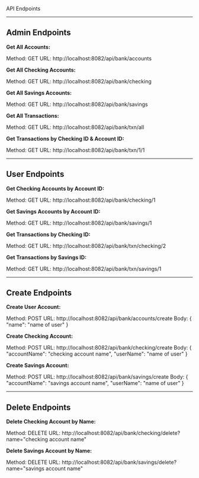 API Endpoints

-------------------
**Admin Endpoints**
-------------------

**Get All Accounts:**

Method: GET
URL: http://localhost:8082/api/bank/accounts

**Get All Checking Accounts:**

Method: GET
URL: http://localhost:8082/api/bank/checking

**Get All Savings Accounts:**

Method: GET
URL: http://localhost:8082/api/bank/savings

**Get All Transactions:**

Method: GET
URL: http://localhost:8082/api/bank/txn/all

**Get Transactions by Checking ID & Account ID:**

Method: GET
URL: http://localhost:8082/api/bank/txn/1/1

-------------------
**User Endpoints**
-------------------

**Get Checking Accounts by Account ID:**

Method: GET
URL: http://localhost:8082/api/bank/checking/1

**Get Savings Accounts by Account ID:**

Method: GET
URL: http://localhost:8082/api/bank/savings/1

**Get Transactions by Checking ID:**

Method: GET
URL: http://localhost:8082/api/bank/txn/checking/2

**Get Transactions by Savings ID:**

Method: GET
URL: http://localhost:8082/api/bank/txn/savings/1

-------------------
**Create Endpoints**
-------------------

**Create User Account:**

Method: POST
URL: http://localhost:8082/api/bank/accounts/create
Body: { "name": "name of user" }

**Create Checking Account:**

Method: POST
URL: http://localhost:8082/api/bank/checking/create
Body: { "accountName": "checking account name", "userName": "name of user" }

**Create Savings Account:**

Method: POST
URL: http://localhost:8082/api/bank/savings/create
Body: { "accountName": "savings account name", "userName": "name of user" }

-------------------
**Delete Endpoints**
-------------------

**Delete Checking Account by Name:**

Method: DELETE
URL: http://localhost:8082/api/bank/checking/delete?name="checking account name"

**Delete Savings Account by Name:**

Method: DELETE
URL: http://localhost:8082/api/bank/savings/delete?name="savings account name"
